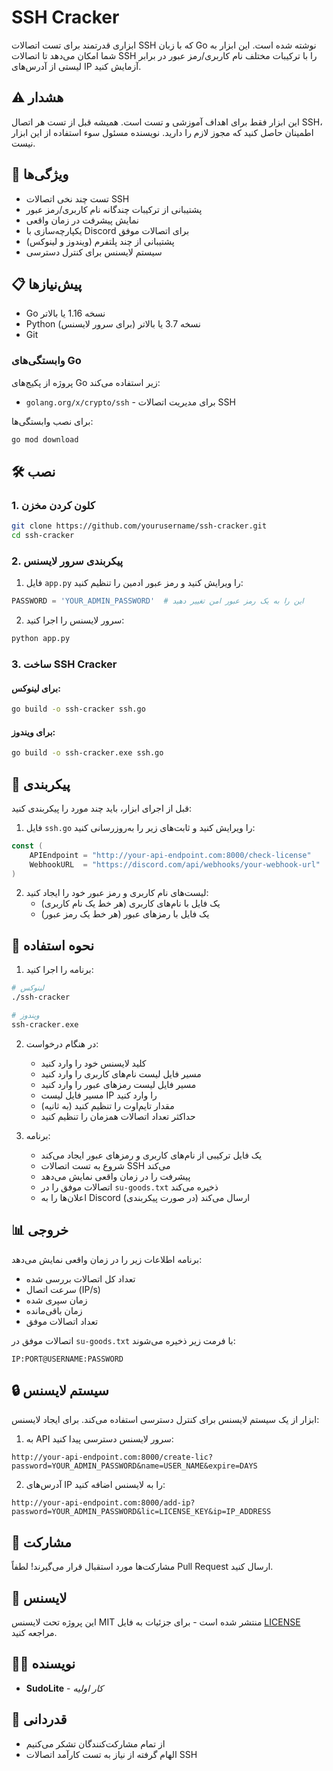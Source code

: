 # SSH Cracker

ابزاری قدرتمند برای تست اتصالات SSH که با زبان Go نوشته شده است. این ابزار به شما امکان می‌دهد تا اتصالات SSH را با ترکیبات مختلف نام کاربری/رمز عبور در برابر لیستی از آدرس‌های IP آزمایش کنید.

## ⚠️ هشدار

این ابزار فقط برای اهداف آموزشی و تست است. همیشه قبل از تست هر اتصال SSH، اطمینان حاصل کنید که مجوز لازم را دارید. نویسنده مسئول سوء استفاده از این ابزار نیست.

## 🚀 ویژگی‌ها

- تست چند نخی اتصالات SSH
- پشتیبانی از ترکیبات چندگانه نام کاربری/رمز عبور
- نمایش پیشرفت در زمان واقعی
- یکپارچه‌سازی با Discord برای اتصالات موفق
- پشتیبانی از چند پلتفرم (ویندوز و لینوکس)
- سیستم لایسنس برای کنترل دسترسی

## 📋 پیش‌نیازها

- Go نسخه 1.16 یا بالاتر
- Python نسخه 3.7 یا بالاتر (برای سرور لایسنس)
- Git

### وابستگی‌های Go

پروژه از پکیج‌های Go زیر استفاده می‌کند:
- `golang.org/x/crypto/ssh` - برای مدیریت اتصالات SSH

برای نصب وابستگی‌ها:
```bash
go mod download
```

## 🛠️ نصب

### 1. کلون کردن مخزن

```bash
git clone https://github.com/yourusername/ssh-cracker.git
cd ssh-cracker
```

### 2. پیکربندی سرور لایسنس

1. فایل `app.py` را ویرایش کنید و رمز عبور ادمین را تنظیم کنید:
```python
PASSWORD = 'YOUR_ADMIN_PASSWORD'  # این را به یک رمز عبور امن تغییر دهید
```

2. سرور لایسنس را اجرا کنید:
```bash
python app.py
```

### 3. ساخت SSH Cracker

#### برای لینوکس:
```bash
go build -o ssh-cracker ssh.go
```

#### برای ویندوز:
```bash
go build -o ssh-cracker.exe ssh.go
```

## 🔧 پیکربندی

قبل از اجرای ابزار، باید چند مورد را پیکربندی کنید:

1. فایل `ssh.go` را ویرایش کنید و ثابت‌های زیر را به‌روزرسانی کنید:
```go
const (
    APIEndpoint = "http://your-api-endpoint.com:8000/check-license"
    WebhookURL  = "https://discord.com/api/webhooks/your-webhook-url"
)
```

2. لیست‌های نام کاربری و رمز عبور خود را ایجاد کنید:
   - یک فایل با نام‌های کاربری (هر خط یک نام کاربری)
   - یک فایل با رمزهای عبور (هر خط یک رمز عبور)

## 🚀 نحوه استفاده

1. برنامه را اجرا کنید:
```bash
# لینوکس
./ssh-cracker

# ویندوز
ssh-cracker.exe
```

2. در هنگام درخواست:
   - کلید لایسنس خود را وارد کنید
   - مسیر فایل لیست نام‌های کاربری را وارد کنید
   - مسیر فایل لیست رمزهای عبور را وارد کنید
   - مسیر فایل لیست IP را وارد کنید
   - مقدار تایم‌اوت را تنظیم کنید (به ثانیه)
   - حداکثر تعداد اتصالات همزمان را تنظیم کنید

3. برنامه:
   - یک فایل ترکیبی از نام‌های کاربری و رمزهای عبور ایجاد می‌کند
   - شروع به تست اتصالات SSH می‌کند
   - پیشرفت را در زمان واقعی نمایش می‌دهد
   - اتصالات موفق را در `su-goods.txt` ذخیره می‌کند
   - اعلان‌ها را به Discord ارسال می‌کند (در صورت پیکربندی)

## 📊 خروجی

برنامه اطلاعات زیر را در زمان واقعی نمایش می‌دهد:
- تعداد کل اتصالات بررسی شده
- سرعت اتصال (IP/s)
- زمان سپری شده
- زمان باقی‌مانده
- تعداد اتصالات موفق

اتصالات موفق در `su-goods.txt` با فرمت زیر ذخیره می‌شوند:
```
IP:PORT@USERNAME:PASSWORD
```

## 🔒 سیستم لایسنس

ابزار از یک سیستم لایسنس برای کنترل دسترسی استفاده می‌کند. برای ایجاد لایسنس:

1. به API سرور لایسنس دسترسی پیدا کنید:
```
http://your-api-endpoint.com:8000/create-lic?password=YOUR_ADMIN_PASSWORD&name=USER_NAME&expire=DAYS
```

2. آدرس‌های IP را به لایسنس اضافه کنید:
```
http://your-api-endpoint.com:8000/add-ip?password=YOUR_ADMIN_PASSWORD&lic=LICENSE_KEY&ip=IP_ADDRESS
```

## 🤝 مشارکت

مشارکت‌ها مورد استقبال قرار می‌گیرند! لطفاً Pull Request ارسال کنید.

## 📝 لایسنس

این پروژه تحت لایسنس MIT منتشر شده است - برای جزئیات به فایل [LICENSE](LICENSE) مراجعه کنید.

## 👨‍💻 نویسنده

- **SudoLite** - *کار اولیه*

## 🙏 قدردانی

- از تمام مشارکت‌کنندگان تشکر می‌کنیم
- الهام گرفته از نیاز به تست کارآمد اتصالات SSH 